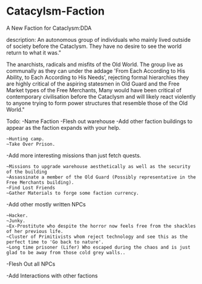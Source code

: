 # Catacylsm-Faction
A New Faction for Cataclysm:DDA

description: An autonomous group of individuals who mainly lived outside of society before the Cataclysm. They have no desire to see the world return to what it was."
      
The anarchists, radicals and misfits of the Old World. The group live as communally as they can under the addage 'From Each According to His Ability, to Each According to His Needs', rejecting formal hierarchies they are highly critical of the aspiring statesmen in Old Guard and the Free Market types of the Free Merchants, Many would have been critical of contemporary civilisation before the Cataclysm and will likely react violently to anyone trying to form power structures that resemble those of the Old World."

Todo: 
-Name Faction
-Flesh out warehouse
-Add other faction buildings to appear as the faction expands with your help.

	~Hunting camp.
	~Take Over Prison.

-Add more interesting missions than just fetch quests.

	~Missions to upgrade warehouse aesthetically as well as the security of the building
	~Assassinate a member of the Old Guard (Possibly representative in the Free Merchants building).
	~Find Lost Friends
	~Gather Materials to forge some faction currency.


-Add other mostly written NPCs
	
	~Hacker.
	~Junky.
	~Ex-Prostitute who despite the horror now feels free from the shackles of her previous life.
	~Cluster of Primitivists whom reject technology and see this as the perfect time to 'Go back to nature'.
	~Long time prisoner (Lifer) Who escaped during the chaos and is just glad to be away from those cold grey walls..

-Flesh Out all NPCs


-Add Interactions with other factions
  
